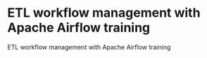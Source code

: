 # ETL workflow management with Apache Airflow training
ETL workflow management with Apache Airflow training
